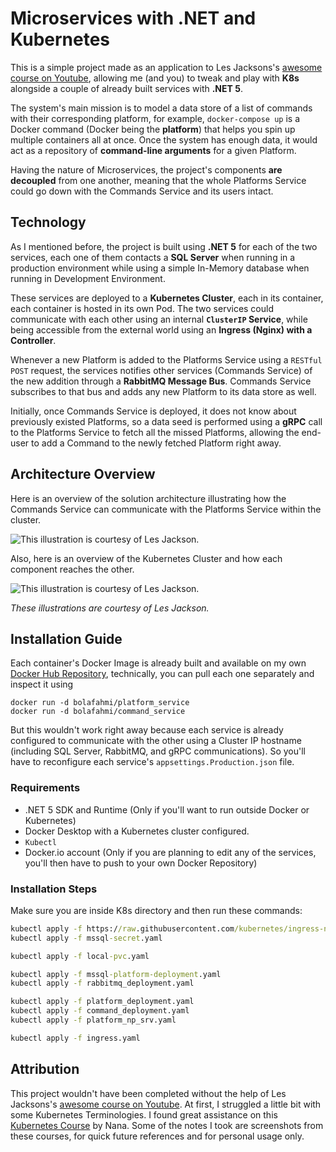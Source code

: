 # Microservices with **.NET** and **Kubernetes**

This is a simple project made as an application to Les Jacksons's [awesome course on Youtube](https://www.youtube.com/watch?v=DgVjEo3OGBI), allowing me (and you) to tweak and play with **K8s** alongside a couple of already built services with **.NET 5**.

The system's main mission is to model a data store of a list of commands with their corresponding platform, for example, `docker-compose up` is a Docker command (Docker being the **platform**) that helps you spin up multiple containers all at once. Once the system has enough data, it would act as a repository of **command-line arguments** for a given Platform.

Having the nature of Microservices, the project's components **are decoupled** from one another, meaning that the whole Platforms Service could go down with the Commands Service and its users intact.

## Technology
As I mentioned before, the project is built using **.NET 5** for each of the two services, each one of them contacts a **SQL Server** when running in a production environment while using a simple In-Memory database when running in Development Environment.

These services are deployed to a **Kubernetes Cluster**, each in its container, each container is hosted in its own Pod.
The two services could communicate with each other using an internal **`ClusterIP` Service**, while being accessible from the external world using an **Ingress (Nginx) with a Controller**.

Whenever a new Platform is added to the Platforms Service using a `RESTful POST` request, the services notifies other services (Commands Service) of the new addition through a **RabbitMQ Message Bus**.
Commands Service subscribes to that bus and adds any new Platform to its data store as well.

Initially, once Commands Service is deployed, it does not know about previously existed Platforms, so a data seed is performed using a **gRPC** call to the Platforms Service to fetch all the missed Platforms, allowing the end-user to add a Command to the newly fetched Platform right away.

## Architecture Overview
Here is an overview of the solution architecture illustrating how the Commands Service can communicate with the Platforms Service within the cluster.

![This illustration is courtesy of Les Jackson.](https://raw.githubusercontent.com/bfahm/MicroservicesWithDotNet/master/StudyNotes/Illustrated_Notes/Microservices%20Course/NET%20Microservices%20%E2%80%93%20Full%20Course%2000-42-49%20.png)

Also, here is an overview of the Kubernetes Cluster and how each component reaches the other. 

![This illustration is courtesy of Les Jackson.](https://raw.githubusercontent.com/bfahm/MicroservicesWithDotNet/master/StudyNotes/Illustrated_Notes/Microservices%20Course/NET%20Microservices%20%E2%80%93%20Full%20Course%2002-58-13%20.png)

*These illustrations are courtesy of Les Jackson.*

## Installation Guide
Each container's Docker Image is already built and available on my own [Docker Hub Repository](https://hub.docker.com/u/bolafahmi), technically, you can pull each one separately and inspect it using

```docker
docker run -d bolafahmi/platform_service
docker run -d bolafahmi/command_service
```
But this wouldn't work right away because each service is already configured to communicate with the other using a Cluster IP hostname (including SQL Server, RabbitMQ, and gRPC communications).
So you'll have to reconfigure each service's `appsettings.Production.json` file.

### Requirements
- .NET 5 SDK and Runtime (Only if you'll want to run outside Docker or Kubernetes)
- Docker Desktop with a Kubernetes cluster configured.
- `Kubectl`
- Docker.io account (Only if you are planning to edit any of the services, you'll then have to push to your own Docker Repository)

### Installation Steps
Make sure you are inside K8s directory and then run these commands:

```cmd
kubectl apply -f https://raw.githubusercontent.com/kubernetes/ingress-nginx/controller-v1.0.1/deploy/static/provider/cloud/deploy.yaml
kubectl apply -f mssql-secret.yaml

kubectl apply -f local-pvc.yaml

kubectl apply -f mssql-platform-deployment.yaml
kubectl apply -f rabbitmq_deployment.yaml

kubectl apply -f platform_deployment.yaml
kubectl apply -f command_deployment.yaml
kubectl apply -f platform_np_srv.yaml

kubectl apply -f ingress.yaml
```

## Attribution
This project wouldn't have been completed without the help of Les Jacksons's [awesome course on Youtube](https://www.youtube.com/watch?v=DgVjEo3OGBI).
At first, I struggled a little bit with some Kubernetes Terminologies. I found great assistance on this [Kubernetes Course](https://www.youtube.com/watch?v=X48VuDVv0do) by Nana.
Some of the notes I took are screenshots from these courses, for quick future references and for personal usage only. 